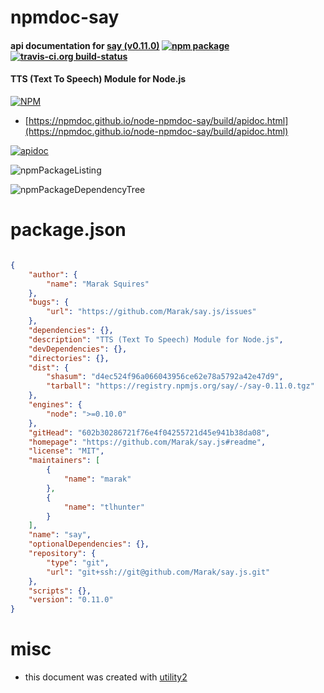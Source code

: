 # npmdoc-say

#### api documentation for  [say (v0.11.0)](https://github.com/Marak/say.js#readme)  [![npm package](https://img.shields.io/npm/v/npmdoc-say.svg?style=flat-square)](https://www.npmjs.org/package/npmdoc-say) [![travis-ci.org build-status](https://api.travis-ci.org/npmdoc/node-npmdoc-say.svg)](https://travis-ci.org/npmdoc/node-npmdoc-say)

#### TTS (Text To Speech) Module for Node.js

[![NPM](https://nodei.co/npm/say.png?downloads=true&downloadRank=true&stars=true)](https://www.npmjs.com/package/say)

- [https://npmdoc.github.io/node-npmdoc-say/build/apidoc.html](https://npmdoc.github.io/node-npmdoc-say/build/apidoc.html)

[![apidoc](https://npmdoc.github.io/node-npmdoc-say/build/screenCapture.buildCi.browser.%252Ftmp%252Fbuild%252Fapidoc.html.png)](https://npmdoc.github.io/node-npmdoc-say/build/apidoc.html)

![npmPackageListing](https://npmdoc.github.io/node-npmdoc-say/build/screenCapture.npmPackageListing.svg)

![npmPackageDependencyTree](https://npmdoc.github.io/node-npmdoc-say/build/screenCapture.npmPackageDependencyTree.svg)



# package.json

```json

{
    "author": {
        "name": "Marak Squires"
    },
    "bugs": {
        "url": "https://github.com/Marak/say.js/issues"
    },
    "dependencies": {},
    "description": "TTS (Text To Speech) Module for Node.js",
    "devDependencies": {},
    "directories": {},
    "dist": {
        "shasum": "d4ec524f96a066043956ce62e78a5792a42e47d9",
        "tarball": "https://registry.npmjs.org/say/-/say-0.11.0.tgz"
    },
    "engines": {
        "node": ">=0.10.0"
    },
    "gitHead": "602b30286721f76e4f04255721d45e941b38da08",
    "homepage": "https://github.com/Marak/say.js#readme",
    "license": "MIT",
    "maintainers": [
        {
            "name": "marak"
        },
        {
            "name": "tlhunter"
        }
    ],
    "name": "say",
    "optionalDependencies": {},
    "repository": {
        "type": "git",
        "url": "git+ssh://git@github.com/Marak/say.js.git"
    },
    "scripts": {},
    "version": "0.11.0"
}
```



# misc
- this document was created with [utility2](https://github.com/kaizhu256/node-utility2)
